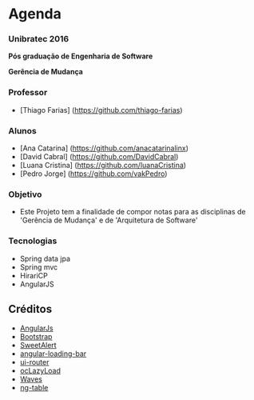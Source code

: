 Agenda 
==========

### Unibratec 2016

**Pós graduação de Engenharia de Software**

**Gerência de Mudança**

### Professor
*  [Thiago Farias] (https://github.com/thiago-farias) 

### Alunos
* [Ana Catarina] (https://github.com/anacatarinalinx)
* [David Cabral] (https://github.com/DavidCabral)
* [Luana Cristina] (https://github.com/luanaCristina)
* [Pedro Jorge] (https://github.com/vakPedro)

### Objetivo
* Este Projeto tem a finalidade de compor notas para as disciplinas de 'Gerência de Mudança' e de 'Arquitetura de Software'

### Tecnologias
* Spring data jpa
* Spring mvc
* HirariCP
* AngularJS

Créditos
----------------
* [AngularJs ](https://angularjs.org/)
* [Bootstrap ](http://getbootstrap.com)
* [SweetAlert](http://lipis.github.io/bootstrap-sweetalert/)
* [angular-loading-bar](https://github.com/chieffancypants/angular-loading-bar)
* [ui-router](https://github.com/angular-ui/ui-router)
* [ocLazyLoad](https://github.com/ocombe/ocLazyLoad)
* [Waves](https://github.com/fians/Waves)
* [ng-table](http://ng-table.com/)



